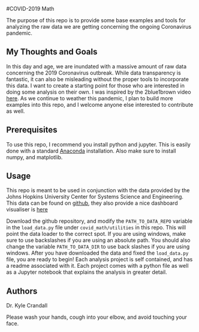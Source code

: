 #COVID-2019 Math

The purpose of this repo is to provide some base examples and tools for analyzing the
raw data we are getting concerning the ongoing Coronavirus pandemic.

## My Thoughts and Goals
In this day and age, we are inundated with a massive amount of raw data concerning the 2019
Coronavirus outbreak.  While data transparency is fantastic, it can also be misleading
without the proper tools to incorporate this data.  I want to create a starting point for
those who are interested in doing some analysis on their own.  I was inspired by the
2blue1brown video [here](https://www.youtube.com/watch?v=Kas0tIxDvrg).  As we continue to
weather this pandemic, I plan to build more examples into this repo, and I welcome anyone
else interested to contribute as well.

## Prerequisites
To use this repo, I recommend you install python and jupyter.  This is easily done with
a standard [Anaconda](https://www.anaconda.com/) installation.  Also make sure to install
numpy, and matplotlib.

## Usage
This repo is meant to be used in conjunction with the data provided by the Johns Hopkins
University Center for Systems Science and Engineering.  This data can be found on 
[github](https://github.com/CSSEGISandData/COVID-19), they also provide a nice dashboard
visualiser is [here](https://www.arcgis.com/apps/opsdashboard/index.html?fbclid=IwAR03dLt0vNGmB8zSftFXsRiBdQAwjBkptxid28LyUge6QQ_o12AFPIATpbI#/bda7594740fd40299423467b48e9ecf6)

Download the github repository, and modify the ```PATH_TO_DATA_REPO``` variable in the
```load_data.py``` file under ```covid_math/utilities``` in this repo.  This will point
the data loader to the correct spot.  If you are using windows, make sure to use
backslashes if you are using an absolute path.  You should also change the variable
```PATH_TO_DATA_DIR``` to use back slashes if you are using windows.  After you have
downloaded the data and fixed the ```load_data.py``` file, you are ready to begin!  Each
analysis project is self contained, and has a readme associated with it.  Each project comes
with a python file as well as a Jupyter notebook that explains the analysis in greater
detail.

## Authors
Dr. Kyle Crandall

Please wash your hands, cough into your elbow, and avoid touching your face.
